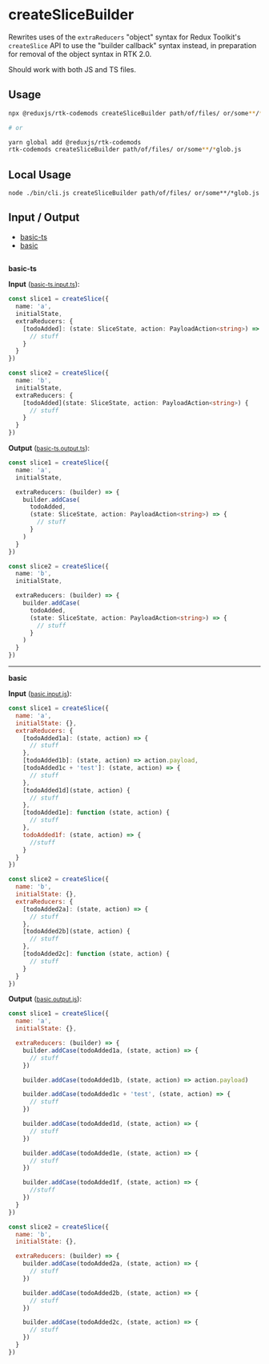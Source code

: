 # createSliceBuilder

Rewrites uses of the `extraReducers` "object" syntax for Redux Toolkit's `createSlice` API to use the "builder callback" syntax instead, in preparation for removal of the object syntax in RTK 2.0.

Should work with both JS and TS files.

## Usage

```bash
npx @reduxjs/rtk-codemods createSliceBuilder path/of/files/ or/some**/*glob.js

# or

yarn global add @reduxjs/rtk-codemods
rtk-codemods createSliceBuilder path/of/files/ or/some**/*glob.js
```

## Local Usage

```
node ./bin/cli.js createSliceBuilder path/of/files/ or/some**/*glob.js
```

## Input / Output

<!--FIXTURES_TOC_START-->

- [basic-ts](#basic-ts)
- [basic](#basic)
<!--FIXTURES_TOC_END-->

## <!--FIXTURES_CONTENT_START-->

<a id="basic-ts">**basic-ts**</a>

**Input** (<small>[basic-ts.input.ts](transforms\createSliceBuilder__testfixtures__\basic-ts.input.ts)</small>):

```ts
const slice1 = createSlice({
  name: 'a',
  initialState,
  extraReducers: {
    [todoAdded]: (state: SliceState, action: PayloadAction<string>) => {
      // stuff
    }
  }
})

const slice2 = createSlice({
  name: 'b',
  initialState,
  extraReducers: {
    [todoAdded](state: SliceState, action: PayloadAction<string>) {
      // stuff
    }
  }
})
```

**Output** (<small>[basic-ts.output.ts](transforms\createSliceBuilder__testfixtures__\basic-ts.output.ts)</small>):

```ts
const slice1 = createSlice({
  name: 'a',
  initialState,

  extraReducers: (builder) => {
    builder.addCase(
      todoAdded,
      (state: SliceState, action: PayloadAction<string>) => {
        // stuff
      }
    )
  }
})

const slice2 = createSlice({
  name: 'b',
  initialState,

  extraReducers: (builder) => {
    builder.addCase(
      todoAdded,
      (state: SliceState, action: PayloadAction<string>) => {
        // stuff
      }
    )
  }
})
```

---

<a id="basic">**basic**</a>

**Input** (<small>[basic.input.js](transforms\createSliceBuilder__testfixtures__\basic.input.js)</small>):

```js
const slice1 = createSlice({
  name: 'a',
  initialState: {},
  extraReducers: {
    [todoAdded1a]: (state, action) => {
      // stuff
    },
    [todoAdded1b]: (state, action) => action.payload,
    [todoAdded1c + 'test']: (state, action) => {
      // stuff
    },
    [todoAdded1d](state, action) {
      // stuff
    },
    [todoAdded1e]: function (state, action) {
      // stuff
    },
    todoAdded1f: (state, action) => {
      //stuff
    }
  }
})

const slice2 = createSlice({
  name: 'b',
  initialState: {},
  extraReducers: {
    [todoAdded2a]: (state, action) => {
      // stuff
    },
    [todoAdded2b](state, action) {
      // stuff
    },
    [todoAdded2c]: function (state, action) {
      // stuff
    }
  }
})
```

**Output** (<small>[basic.output.js](transforms\createSliceBuilder__testfixtures__\basic.output.js)</small>):

```js
const slice1 = createSlice({
  name: 'a',
  initialState: {},

  extraReducers: (builder) => {
    builder.addCase(todoAdded1a, (state, action) => {
      // stuff
    })

    builder.addCase(todoAdded1b, (state, action) => action.payload)

    builder.addCase(todoAdded1c + 'test', (state, action) => {
      // stuff
    })

    builder.addCase(todoAdded1d, (state, action) => {
      // stuff
    })

    builder.addCase(todoAdded1e, (state, action) => {
      // stuff
    })

    builder.addCase(todoAdded1f, (state, action) => {
      //stuff
    })
  }
})

const slice2 = createSlice({
  name: 'b',
  initialState: {},

  extraReducers: (builder) => {
    builder.addCase(todoAdded2a, (state, action) => {
      // stuff
    })

    builder.addCase(todoAdded2b, (state, action) => {
      // stuff
    })

    builder.addCase(todoAdded2c, (state, action) => {
      // stuff
    })
  }
})
```

<!--FIXTURES_CONTENT_END-->
